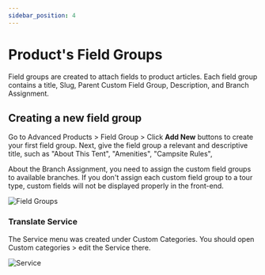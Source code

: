```yaml
---
sidebar_position: 4
---
```

# Product's Field Groups

Field groups are created to attach fields to product articles. Each field group contains a title, Slug, Parent Custom Field Group, Description, and Branch Assignment.

## Creating a new field group

Go to Advanced Products > Field Group > Click **Add New** buttons to create your first field group. Next, give the field group a relevant and descriptive title, such as "About This Tent", "Amenities", "Campsite Rules",

About the Branch Assignment, you need to assign the custom field groups to available branches. If you don't assign each custom field group to a tour type, custom fields will not be displayed properly in the front-end.

![Field Groups](../img/field-group.avif)

### Translate Service

The Service menu was created under Custom Categories. You should open Custom categories > edit the Service there. 

![Service](../img/services-list.avif)
